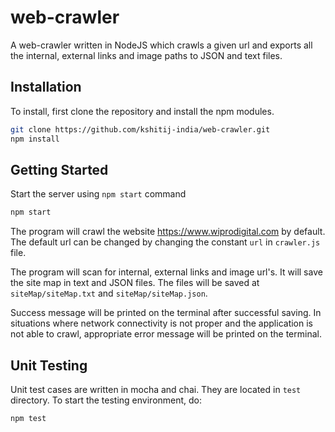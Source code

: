 # web-crawler
A web-crawler written in NodeJS which crawls a given url and exports all the internal, external links and image paths to JSON and text files.

## Installation ##
To install, first clone the repository and install the npm modules.
```bash
git clone https://github.com/kshitij-india/web-crawler.git
npm install
```
## Getting Started ##
Start the server using `npm start` command
```bash
npm start
```
The program will crawl the website https://www.wiprodigital.com by default. The default url can be changed by changing the constant `url` in `crawler.js` file.

The program will scan for internal, external links and image url's. It will save the site map in text and JSON files. The files will be saved at `siteMap/siteMap.txt` and `siteMap/siteMap.json`.

Success message will be printed on the terminal after successful saving. In situations where network connectivity is not proper and the application is not able to crawl, appropriate error message will be printed on the terminal.

## Unit Testing ##
Unit test cases are written in mocha and chai. They are located in `test` directory.
To start the testing environment, do:
```bash
npm test
```
